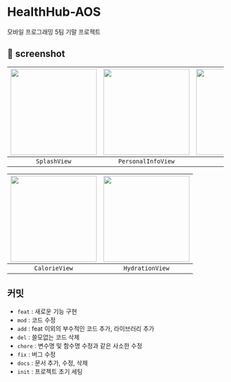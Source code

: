# HealthHub-AOS
모바일 프로그래밍 5팀 기말 프로젝트

## 📸 screenshot

| <img width="200" src="https://github.com/Moblie-Programming-5-Health-Hub/HealthHub-AOS/assets/61531386/0b3fb1b9-af36-4e4f-bfa3-205b24b7a54a"/> | <img width="200" src="https://github.com/Moblie-Programming-5-Health-Hub/HealthHub-AOS/assets/61531386/7325af44-9b1d-45ab-bbb7-d632717a1c0e"/> | <img width="200" src="https://github.com/Moblie-Programming-5-Health-Hub/HealthHub-AOS/assets/61531386/7b4ad0c9-3628-42ef-96fb-4ef9defd657c"/> | <img width="200" src="https://github.com/Moblie-Programming-5-Health-Hub/HealthHub-AOS/assets/61531386/ce724ec9-55dc-4eaf-ba98-fd08ddd6a860"/> | 
| :---: | :---: | :---: |:------------------------------------------------------------------------------------------------------------------------------:|
|`SplashView`|`PersonalInfoView`|`HomeView`|                                                        `WorkoutDetailView`                                                        |

| <img width="200" src="https://github.com/Moblie-Programming-5-Health-Hub/HealthHub-AOS/assets/61531386/6e0e222d-b5e4-4ce9-9107-feff1b8abbcf"/> | <img width="200" src="https://github.com/Moblie-Programming-5-Health-Hub/HealthHub-AOS/assets/61531386/27a4be85-1397-4562-9736-1872540d6fcc"/> | 
| :---: | :---: |
|`CalorieView`|`HydrationView`|

## 커밋 

- `feat` : 새로운 기능 구현
- `mod` : 코드 수정
- `add` : feat 이외의 부수적인 코드 추가, 라이브러리 추가
- `del` : 쓸모없는 코드 삭제
- `chore` : 변수명 및 함수명 수정과 같은 사소한 수정
- `fix` : 버그 수정
- `docs` : 문서 추가, 수정, 삭제
- `init` : 프로젝트 초기 세팅
